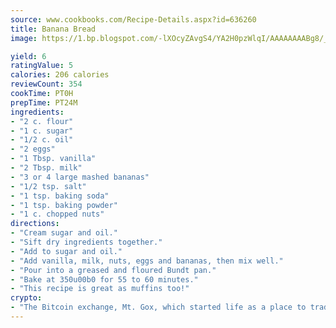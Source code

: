 ```yaml
---
source: www.cookbooks.com/Recipe-Details.aspx?id=636260
title: Banana Bread
image: https://1.bp.blogspot.com/-lXOcyZAvgS4/YA2H0pzWlqI/AAAAAAAABg8/_HX4JI-WmFM0Tz684w_qYjP9vBzksmFNgCLcBGAsYHQ/s219/20.png

yield: 6
ratingValue: 5
calories: 206 calories
reviewCount: 354
cookTime: PT0H
prepTime: PT24M
ingredients:
- "2 c. flour"
- "1 c. sugar"
- "1/2 c. oil"
- "2 eggs"
- "1 Tbsp. vanilla"
- "2 Tbsp. milk"
- "3 or 4 large mashed bananas"
- "1/2 tsp. salt"
- "1 tsp. baking soda"
- "1 tsp. baking powder"
- "1 c. chopped nuts"
directions:
- "Cream sugar and oil."
- "Sift dry ingredients together."
- "Add to sugar and oil."
- "Add vanilla, milk, nuts, eggs and bananas, then mix well."
- "Pour into a greased and floured Bundt pan."
- "Bake at 350u00b0 for 55 to 60 minutes."
- "This recipe is great as muffins too!"
crypto:
- "The Bitcoin exchange, Mt. Gox, which started life as a place to trade cards from a fantasy game, was hacked."
---
```

